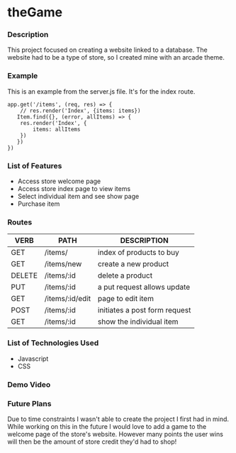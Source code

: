 # theGame

### Description

This project focused on creating a website linked to a database. The website had to be a type of store, so I created mine with an arcade theme. 

### Example

This is an example from the server.js file. It's for the index route.

```
app.get('/items', (req, res) => {
    // res.render('Index', {items: items})
   Item.find({}, (error, allItems) => {
    res.render('Index', {
        items: allItems
    })
   })
})
```

### List of Features 

* Access store welcome page
* Access store index page to view items
* Select individual item and see show page
* Purchase item 

### Routes
   VERB 		 | 		  PATH 		 |  	 DESCRIPTION
------------ | ------------- | -------------------
GET | /items/ | index of products to buy |
GET | /items/new | create a new product |
DELETE | /items/:id | delete a product |
PUT | /items/:id | a put request allows update |
GET | /items/:id/edit | page to edit item |
POST | /items/:id | initiates a post form request |
GET | /items/:id | show the individual item |

### List of Technologies Used
* Javascript
* CSS

### Demo Video

### Future Plans 

Due to time constraints I wasn't able to create the project I first had in mind. While working on this in the future I would love to add a game to the welcome page of the store's website. However many points the user wins will then be the amount of store credit they'd had to shop!